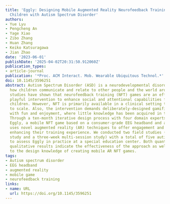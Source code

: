 ```yaml
---
title: 'Eggly: Designing Mobile Augmented Reality Neurofeedback Training Games for
  Children with Autism Spectrum Disorder'
authors:
- Yue Lyu
- Pengcheng An
- Yage Xiao
- Zibo Zhang
- Huan Zhang
- Keiko Katsuragawa
- Jian Zhao
date: '2023-06-01'
publishDate: '2025-04-02T20:31:50.912060Z'
publication_types:
- article-journal
publication: '*Proc. ACM Interact. Mob. Wearable Ubiquitous Technol.*'
doi: 10.1145/3596251
abstract: Autism Spectrum Disorder (ASD) is a neurodevelopmental disorder that affects
  how children communicate and relate to other people and the world around them. Emerging
  studies have shown that neurofeedback training (NFT) games are an effective and
  playful intervention to enhance social and attentional capabilities for autistic
  children. However, NFT is primarily available in a clinical setting that is hard
  to scale. Also, the intervention demands deliberately-designed gamified feedback
  with fun and enjoyment, where little knowledge has been acquired in the HCI community.
  Through a ten-month iterative design process with four domain experts, we developed
  Eggly, a mobile NFT game based on a consumer-grade EEG headband and a tablet. Eggly
  uses novel augmented reality (AR) techniques to offer engagement and personalization,
  enhancing their training experience. We conducted two field studies (a single-session
  study and a three-week multi-session study) with a total of five autistic children
  to assess Eggly in practice at a special education center. Both quantitative and
  qualitative results indicate the effectiveness of the approach as well as contribute
  to the design knowledge of creating mobile AR NFT games.
tags:
- Autism spectrum disorder
- EEG headband
- augmented reality
- mobile game
- neurofeedback training
links:
- name: URL
  url: https://doi.org/10.1145/3596251
---
```

